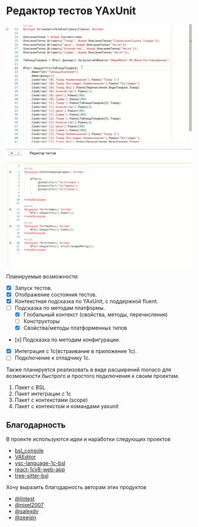 # Редактор тестов YAxUnit

![Screen](/docs/images/screencast.gif)

![Run test](/docs/images/run-tests.gif)

Планируемые возможности:

* [x] Запуск тестов.
* [x] Отображение состояния тестов.
* [x] Контекстная подсказка по YAxUnit, с поддержкой fluent.
* [ ] Подсказка по методам платформы.
  * [x] Глобальный контекст (свойства, методы, перечисления)
  * [ ] Конструкторы
  * [x] Свойства/методы платформенных типов
* [х] Подсказка по методам конфигурации.
* [x] Интеграция с 1с(встраивание в приложение 1с).
* [ ] Подключение к отладчику 1с.

Также планируется реализовать в виде расширений monaco для возможности быстрого и простого подключения к своим проектам.

1. Пакет с BSL
2. Пакет интеграции с 1c
3. Пакет с контекстами (scope)
4. Пакет с контекстом и командами yaxunit

## Благодарность

В проекте используются идеи и наработки следующих проектов

* [bsl_console](https://github.com/salexdv/bsl_console)
* [VAEditor](https://github.com/Pr-Mex/VAEditor)
* [vsc-language-1c-bsl](https://github.com/1c-syntax/vsc-language-1c-bsl)
* [react-1cv8-web-app](https://github.com/IngvarConsulting/react-1cv8-web-app)
* [tree-sitter-bsl](https://github.com/alkoleft/tree-sitter-bsl)

Хочу выразить благодарность авторам этих продуктов

* [@lintest](https://github.com/lintest)
* [@nixel2007](https://github.com/nixel2007)
* [@salexdv](https://github.com/salexdv)
* [@zeegin](https://github.com/zeegin)

